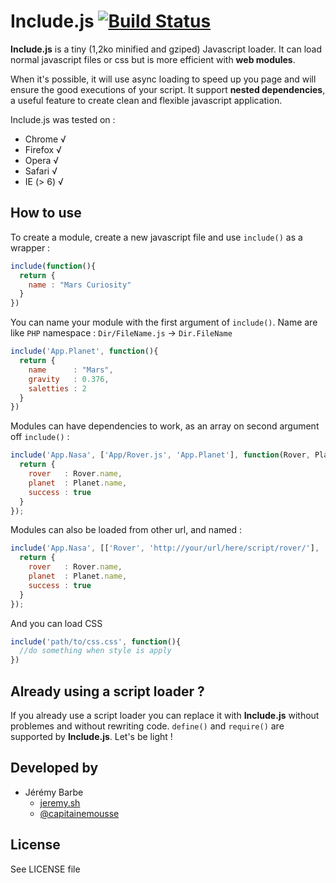 # Include.js [![Build Status](https://travis-ci.org/CapMousse/include.js.svg?branch=master)](https://travis-ci.org/CapMousse/include.js)

**Include.js** is a tiny (1,2ko minified and gziped) Javascript loader. It can load normal javascript files or css but is more efficient with **web modules**.

When it's possible, it will use async loading to speed up you page and will ensure the good executions of your script. It support **nested dependencies**, a useful feature to create clean and flexible javascript application.

Include.js was tested on :

- Chrome √
- Firefox √
- Opera √
- Safari √
- IE (> 6) √

## How to use

To create a module, create a new javascript file and use `include()` as a wrapper :

```javascript
include(function(){
  return {
    name : "Mars Curiosity"
  }
})
```

You can name your module with the first argument of `include()`.  Name are like `PHP` namespace : `Dir/FileName.js` -> `Dir.FileName`

```javascript
include('App.Planet', function(){
  return {
    name      : "Mars",
    gravity   : 0.376,
    saletties : 2
  }
})
```

Modules can have dependencies to work, as an array on second argument off `include()` :

```javascript
include('App.Nasa', ['App/Rover.js', 'App.Planet'], function(Rover, Planet){
  return {
    rover   : Rover.name,
    planet  : Planet.name,
    success : true 
  }
});
```

Modules can also be loaded from other url, and named :

```javascript
include('App.Nasa', [['Rover', 'http://your/url/here/script/rover/'], 'App.Planet'], function(Rover, Planet){
  return {
    rover   : Rover.name,
    planet  : Planet.name,
    success : true 
  }
});
```

And you can load CSS 
```javascript
include('path/to/css.css', function(){
  //do something when style is apply
})
```


## Already using a script loader ?

If you already use a script loader you can replace it with **Include.js** without problemes and without rewriting code. `define()` and `require()` are supported by **Include.js**. Let's be light !


## Developed by

- Jérémy Barbe
  - [jeremy.sh](http://jeremy.sh)
  - [@capitainemousse](https://twitter.com/capitainemousse)

## License

See LICENSE file